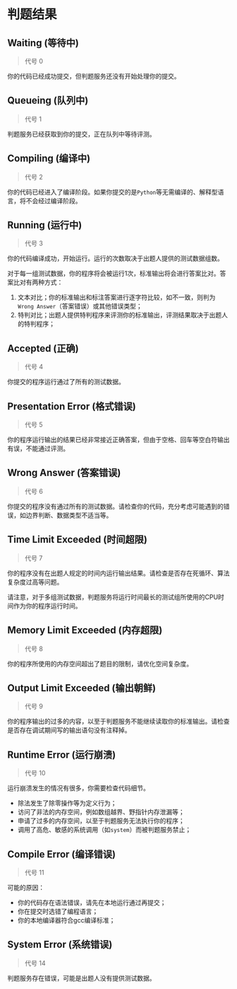 # 判题结果

## Waiting (等待中)
> 代号 0

你的代码已经成功提交，但判题服务还没有开始处理你的提交。

## Queueing (队列中)

> 代号 1

判题服务已经获取到你的提交，正在队列中等待评测。

## Compiling (编译中)

> 代号 2

你的代码已经进入了编译阶段。如果你提交的是`Python`等无需编译的、解释型语言，将不会经过编译阶段。

## Running (运行中)

> 代号 3

你的代码编译成功，开始运行。运行的次数取决于出题人提供的测试数据组数。

对于每一组测试数据，你的程序将会被运行1次，标准输出将会进行答案比对。答案比对有两种方式：
1. 文本对比；你的标准输出和标注答案进行逐字符比较，如不一致，则判为`Wrong Answer`（答案错误）或其他错误类型；
2. 特判对比；出题人提供特判程序来评测你的标准输出，评测结果取决于出题人的特判程序；

## Accepted (正确)

> 代号 4

你提交的程序运行通过了所有的测试数据。

## Presentation Error (格式错误)

> 代号 5

你的程序运行输出的结果已经非常接近正确答案，但由于空格、回车等空白符输出有误，不能通过评测。

## Wrong Answer (答案错误)

> 代号 6

你提交的程序没有通过所有的测试数据。请检查你的代码，充分考虑可能遇到的错误，如边界判断、数据类型不适当等。

## Time Limit Exceeded (时间超限)

> 代号 7

你的程序没有在出题人规定的时间内运行输出结果。请检查是否存在死循环、算法复杂度过高等问题。

请注意，对于多组测试数据，判题服务将运行时间最长的测试组所使用的CPU时间作为你的程序运行时间。

## Memory Limit Exceeded (内存超限)

> 代号 8

你的程序所使用的内存空间超出了题目的限制，请优化空间复杂度。


## Output Limit Exceeded (输出朝鲜)

> 代号 9

你的程序输出的过多的内容，以至于判题服务不能继续读取你的标准输出。请检查是否存在调试期间写的输出语句没有注释掉。

## Runtime Error (运行崩溃)

> 代号 10

运行崩溃发生的情况有很多，你需要检查代码细节。
- 除法发生了除零操作等为定义行为；
- 访问了非法的内存空间，例如数组越界、野指针内存泄漏等；
- 申请了过多的内存空间，以至于判题服务无法执行你的程序；
- 调用了高危、敏感的系统调用（如`system`）而被判题服务禁止；

## Compile Error (编译错误)

> 代号 11

可能的原因：

- 你的代码存在语法错误，请先在本地运行通过再提交；
- 你在提交时选错了编程语言；
- 你的本地编译器符合gcc编译标准；

## System Error (系统错误)

> 代号 14

判题服务存在错误，可能是出题人没有提供测试数据。
